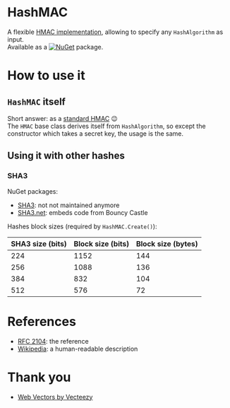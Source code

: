 ﻿# HashMAC

A flexible [HMAC implementation](https://learn.microsoft.com/en-us/dotnet/api/system.security.cryptography.hmac), allowing to specify any `HashAlgorithm` as input.  
Available as a [![NuGet](https://img.shields.io/nuget/v/HashMAC.svg?style=flat-square)](https://www.nuget.org/packages/HashMAC) package.

# How to use it

## `HashMAC` itself

Short answer: as a [standard HMAC](https://learn.microsoft.com/en-us/dotnet/api/system.security.cryptography.hmac) 😉  
The `HMAC` base class derives itself from `HashAlgorithm`, so except the constructor which takes a secret key, the usage is the same.

## Using it with other hashes

### SHA3

NuGet packages:
- [SHA3](https://www.nuget.org/packages/SHA3): not not maintained anymore
- [SHA3.net](https://www.nuget.org/packages/SHA3.Net): embeds code from Bouncy Castle

Hashes block sizes (required by `HashMAC.Create()`):

| SHA3 size (bits) | Block size (bits) | Block size (bytes) |
|-|-|-|
| 224 | 1152 | 144 |
| 256 | 1088 | 136 |
| 384 | 832 | 104 |
| 512 | 576 | 72 |

# References

- [RFC 2104](https://www.rfc-editor.org/rfc/rfc2104): the reference
- [Wikipedia](https://fr.wikipedia.org/wiki/HMAC): a human-readable description

# Thank you

- [Web Vectors by Vecteezy](https://www.vecteezy.com/free-vector/web)
